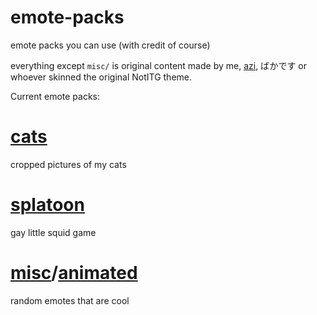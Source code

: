 # emote-packs
emote packs you can use (with credit of course)

everything except `misc/` is original content made by me, [azi](https://www.youtube.com/channel/UCzUMzaSaLUZtPpOpNRwCG_w), ばかです or whoever skinned the original NotITG theme.

Current emote packs:
# [cats](cats/)
cropped pictures of my cats
# [splatoon](splatoon/)
gay little squid game
# [misc](misc/)/[animated](ani/)
random emotes that are cool
